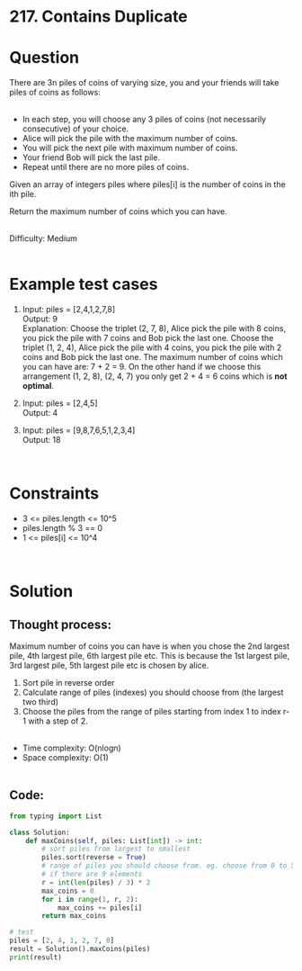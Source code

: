 # **217. Contains Duplicate**

# Question
There are 3n piles of coins of varying size, you and your friends will take piles of coins as follows:\
<br/>
- In each step, you will choose any 3 piles of coins (not necessarily consecutive) of your choice.
- Alice will pick the pile with the maximum number of coins.
- You will pick the next pile with maximum number of coins.
- Your friend Bob will pick the last pile.
- Repeat until there are no more piles of coins.
  
Given an array of integers piles where piles[i] is the number of coins in the ith pile.

Return the maximum number of coins which you can have.

<br/>
Difficulty: Medium
<br/><br/>

# Example test cases
1. Input: piles = [2,4,1,2,7,8]<br/>
Output: 9<br/>
Explanation: Choose the triplet (2, 7, 8), Alice pick the pile with 8 coins, you pick the pile with 7 coins and Bob pick the last one.
Choose the triplet (1, 2, 4), Alice pick the pile with 4 coins, you pick the pile with 2 coins and Bob pick the last one.
The maximum number of coins which you can have are: 7 + 2 = 9.
On the other hand if we choose this arrangement (1, 2, 8), (2, 4, 7) you only get 2 + 4 = 6 coins which is **not optimal**.
   
2. Input: piles = [2,4,5]<br/>
Output: 4
   
3. Input: piles = [9,8,7,6,5,1,2,3,4]<br/>
Output: 18

<br/>

# Constraints
- 3 <= piles.length <= 10^5
- piles.length % 3 == 0
- 1 <= piles[i] <= 10^4

<br/>

# Solution
## Thought process:
Maximum number of coins you can have is when you chose the 2nd largest pile, 4th largest pile, 6th largest pile etc. This is because the 1st largest pile, 3rd largest pile, 5th largest pile etc is chosen by alice.

1. Sort pile in reverse order
2. Calculate range of piles (indexes) you should choose from (the largest two third)
3. Choose the piles from the range of piles starting from index 1 to index r-1 with a step of 2.
<br/><br/>
- Time complexity: O(nlogn)
- Space complexity: O(1)
<br/><br/>

## Code:
```python
from typing import List

class Solution:
    def maxCoins(self, piles: List[int]) -> int:
        # sort piles from largest to smallest
        piles.sort(reverse = True)
        # range of piles you should choose from. eg. choose from 0 to 5 
        # if there are 9 elements
        r = int(len(piles) / 3) * 2
        max_coins = 0
        for i in range(1, r, 2):
            max_coins += piles[i]
        return max_coins

# test
piles = [2, 4, 1, 2, 7, 8]
result = Solution().maxCoins(piles)
print(result)
```